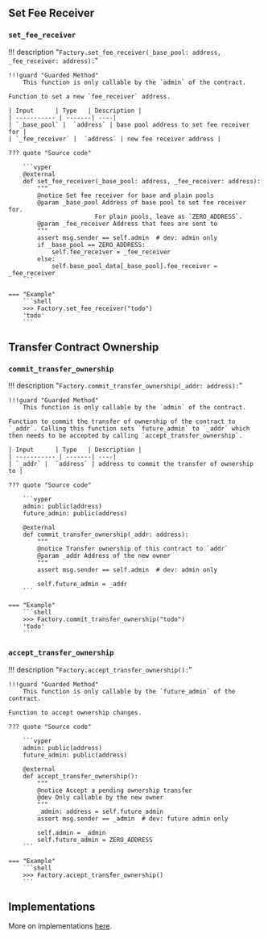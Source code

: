 ## **Set Fee Receiver**

### `set_fee_receiver`
!!! description "`Factory.set_fee_receiver(_base_pool: address, _fee_receiver: address):`"

    !!!guard "Guarded Method"
        This function is only callable by the `admin` of the contract.

    Function to set a new `fee_receiver` address.

    | Input      | Type   | Description |
    | ----------- | -------| ----|
    | `_base_pool` |  `address` | base pool address to set fee receiver for |
    | `_fee_receiver` |  `address` | new fee receiver address |

    ??? quote "Source code"

        ```vyper
        @external
        def set_fee_receiver(_base_pool: address, _fee_receiver: address):
            """
            @notice Set fee receiver for base and plain pools
            @param _base_pool Address of base pool to set fee receiver for.
                            For plain pools, leave as `ZERO_ADDRESS`.
            @param _fee_receiver Address that fees are sent to
            """
            assert msg.sender == self.admin  # dev: admin only
            if _base_pool == ZERO_ADDRESS:
                self.fee_receiver = _fee_receiver
            else:
                self.base_pool_data[_base_pool].fee_receiver = _fee_receiver
        ```

    === "Example"
        ```shell
        >>> Factory.set_fee_receiver("todo")
        'todo'
        ```



## **Transfer Contract Ownership**

### `commit_transfer_ownership`
!!! description "`Factory.commit_transfer_ownership(_addr: address):`"

    !!!guard "Guarded Method"
        This function is only callable by the `admin` of the contract.

    Function to commit the transfer of ownership of the contract to `_addr`. Calling this function sets `future_admin` to `_addr` which then needs to be accepted by calling `accept_transfer_ownership`.

    | Input      | Type   | Description |
    | ----------- | -------| ----|
    | `_addr` |  `address` | address to commit the transfer of ownership to |

    ??? quote "Source code"

        ```vyper
        admin: public(address) 
        future_admin: public(address)    

        @external
        def commit_transfer_ownership(_addr: address):
            """
            @notice Transfer ownership of this contract to `addr`
            @param _addr Address of the new owner
            """
            assert msg.sender == self.admin  # dev: admin only

            self.future_admin = _addr
        ```

    === "Example"
        ```shell
        >>> Factory.commit_transfer_ownership("todo")
        'todo'
        ```


### `accept_transfer_ownership`
!!! description "`Factory.accept_transfer_ownership():`"

    !!!guard "Guarded Method"
        This function is only callable by the `future_admin` of the contract.

    Function to accept ownership changes.

    ??? quote "Source code"

        ```vyper
        admin: public(address) 
        future_admin: public(address)    

        @external
        def accept_transfer_ownership():
            """
            @notice Accept a pending ownership transfer
            @dev Only callable by the new owner
            """
            _admin: address = self.future_admin
            assert msg.sender == _admin  # dev: future admin only

            self.admin = _admin
            self.future_admin = ZERO_ADDRESS
        ```

    === "Example"
        ```shell
        >>> Factory.accept_transfer_ownership()
        ```


## **Implementations**

More on implementations [here](./implementations.md).